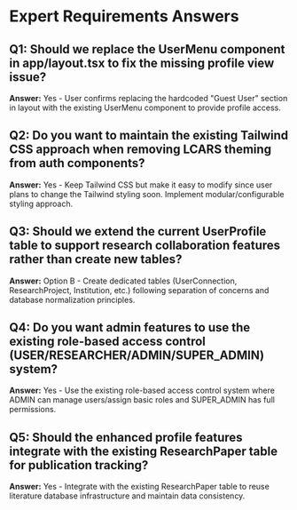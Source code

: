 # Expert Requirements Answers

## Q1: Should we replace the UserMenu component in app/layout.tsx to fix the missing profile view issue?

**Answer:** Yes - User confirms replacing the hardcoded "Guest User" section in
layout with the existing UserMenu component to provide profile access.

## Q2: Do you want to maintain the existing Tailwind CSS approach when removing LCARS theming from auth components?

**Answer:** Yes - Keep Tailwind CSS but make it easy to modify since user plans
to change the Tailwind styling soon. Implement modular/configurable styling
approach.

## Q3: Should we extend the current UserProfile table to support research collaboration features rather than create new tables?

**Answer:** Option B - Create dedicated tables (UserConnection, ResearchProject,
Institution, etc.) following separation of concerns and database normalization
principles.

## Q4: Do you want admin features to use the existing role-based access control (USER/RESEARCHER/ADMIN/SUPER_ADMIN) system?

**Answer:** Yes - Use the existing role-based access control system where ADMIN
can manage users/assign basic roles and SUPER_ADMIN has full permissions.

## Q5: Should the enhanced profile features integrate with the existing ResearchPaper table for publication tracking?

**Answer:** Yes - Integrate with the existing ResearchPaper table to reuse
literature database infrastructure and maintain data consistency.
